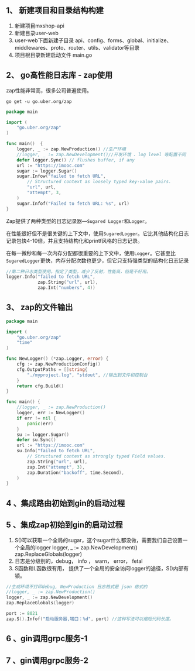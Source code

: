 ## 1、 新建项目和目录结构构建

1. 新建项目mxshop-api
2. 新建目录user-web
3. user-web下面新建子目录 api、config、forms、global、initialize、middlewares、proto、router、utils、validator等目录
4. 项目根目录新建启动文件 main.go

## 2、 go高性能日志库 - zap使用

zap性能非常高，很多公司普遍使用。

```shell
go get -u go.uber.org/zap
```

```go
package main

import (
	"go.uber.org/zap"
)

func main()  {
	logger, _ := zap.NewProduction() //生产环境
	//logger, _ := zap.NewDevelopment()//开发环境 、log level 等配置不同
	defer logger.Sync() // flushes buffer, if any
	url := "https://imooc.com"
	sugar := logger.Sugar()
	sugar.Infow("failed to fetch URL",
		// Structured context as loosely typed key-value pairs.
		"url", url,
		"attempt", 3,
	)
	sugar.Infof("Failed to fetch URL: %s", url)
}
```

Zap提供了两种类型的日志记录器—`Sugared Logger`和`Logger`。

在性能很好但不是很关键的上下文中，使用`SugaredLogger`。它比其他结构化日志记录包快4-10倍，并且支持结构化和printf风格的日志记录。

在每一微秒和每一次内存分配都很重要的上下文中，使用`Logger`。它甚至比`SugaredLogger`更快，内存分配次数也更少，但它只支持强类型的结构化日志记录

```go
//第二种日志类型使用。指定了类型，减少了反射，性能高，但是不好用。
logger.Info("failed to fetch URL",
			zap.String("url", url),
            zap.Int("numbers", 4))
```

## 3、 zap的文件输出

```go
package main

import (
	"go.uber.org/zap"
	"time"
)

func NewLogger() (*zap.Logger, error) {
	cfg := zap.NewProductionConfig()
	cfg.OutputPaths = []string{
		"./myproject.log", "stdout", //输出到文件和控制台
	}
	return cfg.Build()
}

func main() {
	//logger, _ := zap.NewProduction()
	logger, err := NewLogger()
	if err != nil {
		panic(err)
	}
	su := logger.Sugar()
	defer su.Sync()
	url := "https://imooc.com"
	su.Info("failed to fetch URL",
		// Structured context as strongly typed Field values.
		zap.String("url", url),
		zap.Int("attempt", 3),
		zap.Duration("backoff", time.Second),
	)
}
```

## 4 、集成路由初始到gin的启动过程 

## 5 、集成zap初始到gin的启动过程

1. S()可以获取一个全局的sugar，这个sugar什么都没做，需要我们自己设置一个全局的logger
   logger, _ := zap.NewDevelopment()
   zap.ReplaceGlobals(logger)
2. 日志是分级别的，debug， info ， warn， error， fetal
3. S函数和L函数很有用， 提供了一个全局的安全访问logger的途径，S()内部有锁。

```go
//生成环境不打印debug, NewProduction 日志格式是 json 格式的
//logger, _ := zap.NewProduction()
logger, _ := zap.NewDevelopment()
zap.ReplaceGlobals(logger)

port := 8021
zap.S().Infof("启动服务器,端口：%d", port) //这种写法可以缩短代码长度。
```

## 6 、gin调用grpc服务-1

## 7 、gin调用grpc服务-2